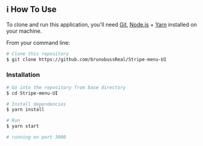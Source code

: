 ## :information_source: How To Use

To clone and run this application, you'll need [Git](https://git-scm.com), [Node.js](https://nodejs.org/en/) + [Yarn](https://classic.yarnpkg.com/en/docs/install/#windows-stable) installed on your machine.

From your command line:

```bash
# Clone this repository
$ git clone https://github.com/brunobussReal/Stripe-menu-UI
```
### Installation

```bash
# Go into the repository from base directory
$ cd Stripe-menu-UI

# Install dependencies
$ yarn install

# Run
$ yarn start

# running on port 3000
```
